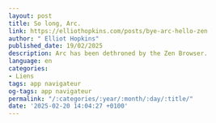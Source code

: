 ```yaml
---
layout: post
title: So long, Arc.
link: https://elliothopkins.com/posts/bye-arc-hello-zen
author: " Elliot Hopkins"
published_date: 19/02/2025
description: Arc has been dethroned by the Zen Browser.
language: en
categories:
- Liens
tags: app navigateur
og-tags: app navigateur
permalink: "/:categories/:year/:month/:day/:title/"
date: '2025-02-20 14:04:27 +0100'
---
```


